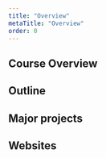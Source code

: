 ```yaml
---
title: "Overview"
metaTitle: "Overview"
order: 0
---
```


## Course Overview

## Outline

## Major projects

## Websites